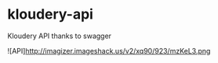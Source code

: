 # kloudery-api
Kloudery API thanks to swagger

![API]http://imagizer.imageshack.us/v2/xq90/923/mzKeL3.png
